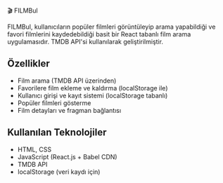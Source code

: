  🎬 FILMBul

FILMBul, kullanıcıların popüler filmleri görüntüleyip arama yapabildiği ve favori filmlerini kaydedebildiği basit bir React tabanlı film arama uygulamasıdır. TMDB API'si kullanılarak geliştirilmiştir.

## Özellikler

- Film arama (TMDB API üzerinden)
- Favorilere film ekleme ve kaldırma (localStorage ile)
- Kullanıcı girişi ve kayıt sistemi (localStorage tabanlı)
- Popüler filmleri gösterme
- Film detayları ve fragman bağlantısı

## Kullanılan Teknolojiler

- HTML, CSS
- JavaScript (React.js + Babel CDN)
- TMDB API
- localStorage (veri kaydı için)

